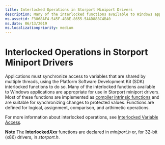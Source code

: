 ```yaml
---
title: Interlocked Operations in Storport Miniport Drivers
description: Many of the interlocked functions available to Windows applications are appropriate for use in Storport miniport drivers.
ms.assetid: F3868AF4-545F-4B8E-8655-5AAD888C4B40
ms.date: 06/13/2019
ms.localizationpriority: medium
---
```


# Interlocked Operations in Storport Miniport Drivers

Applications must synchronize access to variables that are shared by multiple threads, using the Platform Software Development Kit (SDK) interlocked functions to do so. Many of the interlocked functions available to Windows applications are appropriate for use in Storport miniport drivers. Most of these functions are implemented as [compiler intrinsic functions](/cpp/intrinsics/compiler-intrinsics?view=vs-2019) and are suitable for synchronizing changes to protected values.
Functions are defined for logical, assignment, comparison, and arthimetic operations.

For more information about interlocked operations, see [Interlocked Variable Access](/windows/desktop/Sync/interlocked-variable-access).

**Note**  The **Interlocked*Xxx*** functions are declared in *miniport.h* or, for 32-bit (x86) drivers, in *storport.h*.